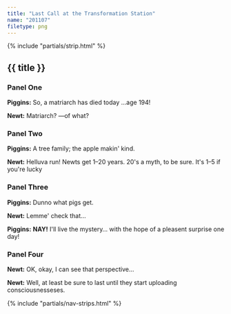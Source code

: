```yaml
---
title: "Last Call at the Transformation Station"
name: "201107"
filetype: png
---
```


{% include "partials/strip.html" %}
<div markdown="1" class="sr-only">

## {{ title }}

### Panel One 
**Piggins:**
So, a matriarch has died today &hellip;age 194!

**Newt:**
Matriarch? &mdash;of what?

### Panel Two
**Piggins:**
A tree family; the apple makin' kind.

**Newt:**
Helluva run! Newts get 1&ndash;20 years. 20's a myth, to be sure. It's
1&ndash;5 if you're lucky

### Panel Three
**Piggins:**
Dunno what pigs get.

**Newt:**
Lemme' check that&hellip;

**Piggins:**
**NAY!** I'll live the mystery&hellip; with the hope of a pleasent
surprise one day!

### Panel Four
**Newt:**
OK, okay, I can see that perspective&hellip;

**Newt:**
Well, at least be sure to last until they start uploading consciousnesseses.

</div>

{% include "partials/nav-strips.html" %}
